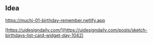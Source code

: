 ## Idea
https://muchi-01-birthday-remember.netlify.app

[https://uidesigndaily.com/](https://uidesigndaily.com/posts/sketch-birthdays-list-card-widget-day-1042)
